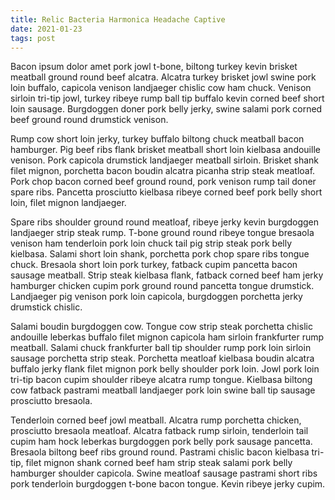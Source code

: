 ```yaml
---
title: Relic Bacteria Harmonica Headache Captive
date: 2021-01-23
tags: post
---
```


Bacon ipsum dolor amet pork jowl t-bone, biltong turkey kevin brisket meatball ground round beef alcatra.  Alcatra turkey brisket jowl swine pork loin buffalo, capicola venison landjaeger chislic cow ham chuck.  Venison sirloin tri-tip jowl, turkey ribeye rump ball tip buffalo kevin corned beef short loin sausage.  Burgdoggen doner pork belly jerky, swine salami pork corned beef ground round drumstick venison.

Rump cow short loin jerky, turkey buffalo biltong chuck meatball bacon hamburger.  Pig beef ribs flank brisket meatball short loin kielbasa andouille venison.  Pork capicola drumstick landjaeger meatball sirloin.  Brisket shank filet mignon, porchetta bacon boudin alcatra picanha strip steak meatloaf.  Pork chop bacon corned beef ground round, pork venison rump tail doner spare ribs.  Pancetta prosciutto kielbasa ribeye corned beef pork belly short loin, filet mignon landjaeger.

Spare ribs shoulder ground round meatloaf, ribeye jerky kevin burgdoggen landjaeger strip steak rump.  T-bone ground round ribeye tongue bresaola venison ham tenderloin pork loin chuck tail pig strip steak pork belly kielbasa.  Salami short loin shank, porchetta pork chop spare ribs tongue chuck.  Bresaola short loin pork turkey, fatback cupim pancetta bacon sausage meatball.  Strip steak kielbasa flank, fatback corned beef ham jerky hamburger chicken cupim pork ground round pancetta tongue drumstick.  Landjaeger pig venison pork loin capicola, burgdoggen porchetta jerky drumstick chislic.

Salami boudin burgdoggen cow.  Tongue cow strip steak porchetta chislic andouille leberkas buffalo filet mignon capicola ham sirloin frankfurter rump meatball.  Salami chuck frankfurter ball tip shoulder rump pork loin sirloin sausage porchetta strip steak.  Porchetta meatloaf kielbasa boudin alcatra buffalo jerky flank filet mignon pork belly shoulder pork loin.  Jowl pork loin tri-tip bacon cupim shoulder ribeye alcatra rump tongue.  Kielbasa biltong cow fatback pastrami meatball landjaeger pork loin swine ball tip sausage prosciutto bresaola.

Tenderloin corned beef jowl meatball.  Alcatra rump porchetta chicken, prosciutto bresaola meatloaf.  Alcatra fatback rump sirloin, tenderloin tail cupim ham hock leberkas burgdoggen pork belly pork sausage pancetta.  Bresaola biltong beef ribs ground round.  Pastrami chislic bacon kielbasa tri-tip, filet mignon shank corned beef ham strip steak salami pork belly hamburger shoulder capicola.  Swine meatloaf sausage pastrami short ribs pork tenderloin burgdoggen t-bone bacon tongue.  Kevin ribeye jerky cupim.